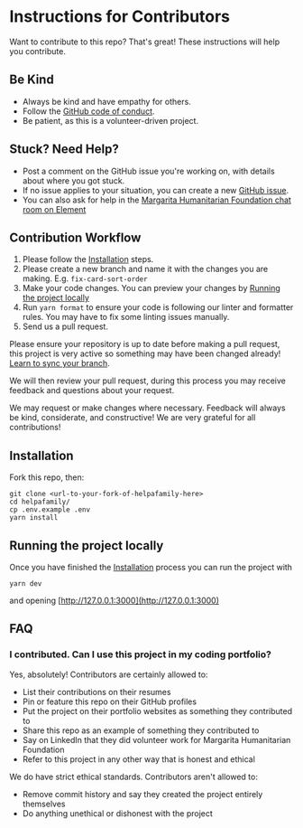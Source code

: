 # Instructions for Contributors

Want to contribute to this repo? That's great! These instructions will help you contribute.

## Be Kind

* Always be kind and have empathy for others.
* Follow the [GitHub code of conduct](https://github.com/github/docs/blob/main/CODE_OF_CONDUCT.md).
* Be patient, as this is a volunteer-driven project.

## Stuck? Need Help?

* Post a comment on the GitHub issue you're working on, with details about where you got stuck.
* If no issue applies to your situation, you can create a new [GitHub issue](https://github.com/margaritahumanitarian/helpafamily/issues).
* You can also ask for help in the [Margarita Humanitarian Foundation chat room on Element](https://app.element.io/#/room/#mhf:matrix.org)

## Contribution Workflow

1. Please follow the [Installation](contributing.md#installation) steps.
2. Please create a new branch and name it with the changes you are making. E.g. `fix-card-sort-order`
3. Make your code changes. You can preview your changes by [Running the project locally](contributing.md#running-the-project-locally)
4. Run `yarn format` to ensure your code is following our linter and formatter rules. You may have to fix some linting issues manually.
5. Send us a pull request.

Please ensure your repository is up to date before making a pull request, this project is very active so something may have been changed already! [Learn to sync your branch](https://docs.github.com/en/desktop/contributing-and-collaborating-using-github-desktop/keeping-your-local-repository-in-sync-with-github/syncing-your-branch).

We will then review your pull request, during this process you may receive feedback and questions about your request.

We may request or make changes where necessary. Feedback will always be kind, considerate, and constructive! We are very grateful for all contributions!

## Installation

Fork this repo, then:

```text
git clone <url-to-your-fork-of-helpafamily-here>
cd helpafamily/
cp .env.example .env
yarn install
```

## Running the project locally

Once you have finished the [Installation](contributing.md#installation) process you can run the project with

```text
yarn dev
```

and opening [http://127.0.0.1:3000](http://127.0.0.1:3000)

## FAQ

### I contributed. Can I use this project in my coding portfolio?

Yes, absolutely! Contributors are certainly allowed to:

* List their contributions on their resumes
* Pin or feature this repo on their GitHub profiles
* Put the project on their portfolio websites as something they contributed to
* Share this repo as an example of something they contributed to
* Say on LinkedIn that they did volunteer work for Margarita Humanitarian Foundation
* Refer to this project in any other way that is honest and ethical

We do have strict ethical standards. Contributors aren't allowed to:

* Remove commit history and say they created the project entirely themselves
* Do anything unethical or dishonest with the project

